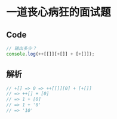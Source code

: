 # 一道丧心病狂的面试题

## Code

```ts
// 输出多少？
console.log(++[[]][+[]] + [+[]]);
```

## 解析

```ts
// +[] => 0 => ++[[]][0] + [+[]]
// => ++[] + [0]
// => 1 + [0]
// => 1 + '0'
// => '10'
```